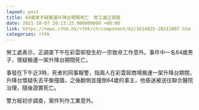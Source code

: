 ```yaml
---
layout: post
title: 64歲男子疑搬運升降台期間死亡　勞工處正調查
date: 2021-10-07 20:13:25.000000000 +08:00
link: https://news.rthk.hk/rthk/ch/component/k2/1614025-20211007.htm
categories: rthk
---
```


勞工處表示，正調查下午在彩雲邨發生的一宗致命工作意外。事件中一名64歲男子，懷疑搬運一架升降台期間死亡。

事發在下午近3時，死者的同事報警，指兩人在彩雲邨商場搬運一架升降台期間，升降台懷疑失去平衡撞牆，之後翻側並撞倒64歲的事主，他昏迷被送往聯合醫院治理，隨後證實死亡。

警方經初步調查，案件列作工業意外。
